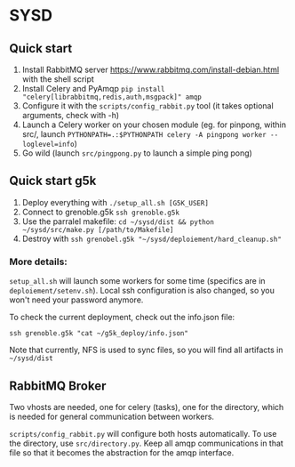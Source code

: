 # SYSD

## Quick start

1. Install RabbitMQ server https://www.rabbitmq.com/install-debian.html with the shell script
2. Install Celery and PyAmqp `pip install "celery[librabbitmq,redis,auth,msgpack]" amqp`
3. Configure it with the `scripts/config_rabbit.py` tool (it takes optional arguments, check with -h)
4. Launch a Celery worker on your chosen module (eg. for pinpong, within src/, launch `PYTHONPATH=.:$PYTHONPATH celery -A pingpong worker --loglevel=info`)
5. Go wild (launch `src/pingpong.py` to launch a simple ping pong)

## Quick start g5k

1. Deploy everything with `./setup_all.sh [G5K_USER]`
2. Connect to grenoble.g5k `ssh grenoble.g5k`
3. Use the parralel makefile: `cd ~/sysd/dist && python ~/sysd/src/make.py [/path/to/Makefile]`
4. Destroy with `ssh grenobel.g5k "~/sysd/deploiement/hard_cleanup.sh"`

### More details:

`setup_all.sh` will launch some workers for some time (specifics are in `deploiement/setenv.sh`). Local ssh configuration is also changed, so you won't need your password anymore.

To check the current deployment, check out the info.json file:

`ssh grenoble.g5k "cat ~/g5k_deploy/info.json"`

Note that currently, NFS is used to sync files, so you will find all artifacts in `~/sysd/dist`

## RabbitMQ Broker

Two vhosts are needed, one for celery (tasks), one for the directory, which is needed for general communication between workers.

`scripts/config_rabbit.py` will configure both hosts automatically. To use the directory, use `src/directory.py`. Keep all amqp communications in that file so that it becomes the abstraction for the amqp interface.
